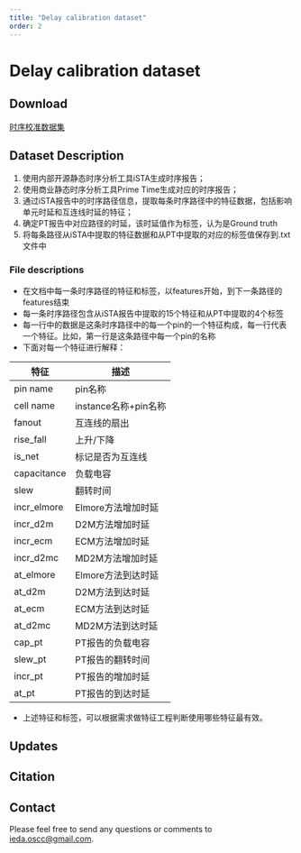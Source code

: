 ```yaml
---
title: "Delay calibration dataset"
order: 2
---
```


# Delay calibration dataset #

## Download ##

[时序校准数据集](https://gitee.com/i-eda/i-bm/tree/master/Delay_Calibration_Dataset/demo)

## Dataset Description ##
1. 使用内部开源静态时序分析工具iSTA生成时序报告；
2. 使用商业静态时序分析工具Prime Time生成对应的时序报告；
3. 通过iSTA报告中的时序路径信息，提取每条时序路径中的特征数据，包括影响单元时延和互连线时延的特征；
4. 确定PT报告中对应路径的时延，该时延值作为标签，认为是Ground truth
5. 将每条路径从iSTA中提取的特征数据和从PT中提取的对应的标签值保存到.txt文件中

### File descriptions ###
- 在文档中每一条时序路径的特征和标签，以features开始，到下一条路径的features结束
- 每一条时序路径包含从iSTA报告中提取的15个特征和从PT中提取的4个标签
- 每一行中的数据是这条时序路径中的每一个pin的一个特征构成，每一行代表一个特征。比如，第一行是这条路径中每一个pin的名称
- 下面对每一个特征进行解释：

| 特征 | 描述 |
|-------|-------|
| pin name | pin名称|
| cell name | instance名称+pin名称 |
| fanout | 互连线的扇出 |
|rise_fall| 上升/下降|
| is_net | 标记是否为互连线 |
| capacitance | 负载电容 |
| slew | 翻转时间|
| incr_elmore | Elmore方法增加时延 |
| incr_d2m | D2M方法增加时延 |
| incr_ecm | ECM方法增加时延|
| incr_d2mc | MD2M方法增加时延 |
| at_elmore | Elmore方法到达时延 |
| at_d2m | D2M方法到达时延|
| at_ecm | ECM方法到达时延 |
| at_d2mc | MD2M方法到达时延 |
| cap_pt | PT报告的负载电容|
| slew_pt | PT报告的翻转时间 |
| incr_pt | PT报告的增加时延 |
| at_pt | PT报告的到达时延 |

- 上述特征和标签，可以根据需求做特征工程判断使用哪些特征最有效。

## Updates ##


## Citation ##


## Contact ##
Please feel free to send any questions or comments to ieda.oscc@gmail.com.